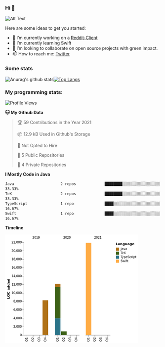 ### Hi 👋
![Alt Text](https://gist.githubusercontent.com/stevengeorgeharris/c99d23025de85e1b1b2b391d5b043ed4/raw/792605f1b00f2cd8c0914eeb32745bf8ccea3a72/hello-there.gif)

Here are some ideas to get you started:

- 🔭 I’m currently working on a [Reddit-Client](https://github.com/Tokko55v2/reddit-client)
- 🌱 I’m currently learning Swift
- 👯 I’m looking to collaborate on open source projects with green impact.
- 📫 How to reach me: [Twitter](https://twitter.com/michaelkro6)

### Some stats
![Anurag's github stats](https://github-readme-stats.vercel.app/api?username=tokko55v2&show_icons=true)[![Top Langs](https://github-readme-stats.vercel.app/api/top-langs/?username=Tokko55v2&layout=compact)](https://github.com/anuraghazra/github-readme-stats)

### My programming stats:
<!--START_SECTION:waka-->
![Profile Views](http://img.shields.io/badge/Profile%20Views-5-blue)

**🐱 My Github Data** 

> 🏆 59 Contributions in the Year 2021
 > 
> 📦 12.9 kB Used in Github's Storage 
 > 
> 🚫 Not Opted to Hire
 > 
> 📜 5 Public Repositories 
 > 
> 🔑 4 Private Repositories  
 > 
**I Mostly Code in Java** 

```text
Java                     2 repos             ████████░░░░░░░░░░░░░░░░░   33.33% 
TeX                      2 repos             ████████░░░░░░░░░░░░░░░░░   33.33% 
TypeScript               1 repo              ████░░░░░░░░░░░░░░░░░░░░░   16.67% 
Swift                    1 repo              ████░░░░░░░░░░░░░░░░░░░░░   16.67%

```


**Timeline**

![Chart not found](https://raw.githubusercontent.com/Tokko55v2/Tokko55v2/main/charts/bar_graph.png) 


<!--END_SECTION:waka-->

